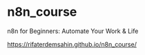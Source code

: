 # n8n_course
n8n for Beginners: Automate Your Work & Life

https://rifaterdemsahin.github.io/n8n_course/